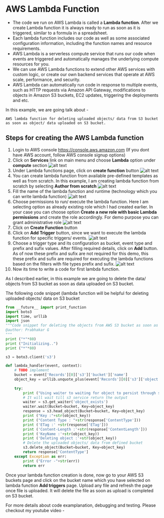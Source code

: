 # AWS Lambda Function

 - The code we run on AWS Lambda is called a **Lambda function**. After we create Lambda function it is always ready to run as soon as it is triggered, similar to a formula in a spreadsheet. 
 - Each lambda function includes our code as well as some associated configuration information, including the function names and resource requirements.
 - AWS Lambda is a serverless compute service that runs our code when events are triggered and automatically manages the underlying compute resources for you. 
 - We can use AWS Lambda functions to extend other AWS services with custom logic, or create our own backend services that operate at AWS scale, performance, and security. 
 - AWS Lambda can automatically run code in response to multiple events, such as HTTP requests via Amazon API Gateway, modifications to objects in Amazon S3 buckets, EC2 updates, triggering the deployments and etc.

In this example, we are going talk about - 
```
AWS lambda function for deleting uploaded objects/ data from S3 bucket as soon as object/ data uploaded on S3 bucket.
```

Steps for creating the AWS Lambda function
-------------
 1.  Login to AWS console https://console.aws.amazon.com (If you dont have AWS account, follow AWS console signup options)
 1.  Click on **Services** link on main menu and choose **Lambda** option under **compute** section
 ![alt text](https://github.com/prabhakar2020/aws_lambda_function/blob/master/aws_services.PNG)
 1.  Under Lambda functions page, click on **create function** button
 ![alt text](https://github.com/prabhakar2020/aws_lambda_function/blob/master/aws_lambda_creation1.PNG)
 1.  You can create lambda function from available pre-defined templates as well as from scratch. In this example, I am creating lambda function from scratch by selecting **Author from scratch**
 ![alt text](https://github.com/prabhakar2020/aws_lambda_function/blob/master/aws_lambda_creation2.PNG)
 1. Fill the name of the lambda function and runtime (technology which you can write lambda function)
 ![alt text](https://github.com/prabhakar2020/aws_lambda_function/blob/master/aws_lambda_creation3.PNG)
 1. Choose permissions to run/ execute the lambda function. Here I am selecting option as already existing role which I had created earlier. In your case you can choose option **Create a new role with basic Lambda permissions** and create the role accordingly. For demo purpose you can grant administrative role
 ![alt text](https://github.com/prabhakar2020/aws_lambda_function/blob/master/aws_lambda_creation4.PNG)
 1. Click on **Create Function** button
 1. Click on **Add Trigger** button, since we want to execute the lambda function for specific triggers/ events.
 ![alt text](https://github.com/prabhakar2020/aws_lambda_function/blob/master/aws_lambda_creation5.PNG)
 1. Choose a trigger type and its configuration as bucket, event type and prefix and sufix values. After filling required details, click on **Add** button. As of now these prefix and sufix are not required for this demo, this these prefix and sufix are required for executing the lambda functions based on the filters with file types prefix and sufix. 
 ![alt text](https://github.com/prabhakar2020/aws_lambda_function/blob/master/aws_lambda_creation6.PNG)
 1. Now its time to write a code for first lambda function.
 
 As I described earlier, in this example we are going to delete the data/ objects from S3 bucket as soon as data uploaded on S3 bucket.
  
The following code snippet (lambda function will be helpful for deleting uploaded objects/ data on S3 bucket
```python
from __future__ import print_function
import boto3
import time, urllib
import json
"""Code snippet for deleting the objects from AWS S3 bucket as soon as objects uploaded on S3 bucket
@author: Prabhakar G
"""
print ("*"*80)
print ("Initializing..")
print ("*"*80)

s3 = boto3.client('s3')

def lambda_handler(event, context):
    # TODO implement
    bucket = event['Records'][0]['s3']['bucket']['name']
    object_key = urllib.unquote_plus(event['Records'][0]['s3']['object']['key'])
    
    try:
        print ("Using waiter to waiting for object to persist through s3 service")
        # It will wait till s3 service return the output
        waiter = s3.get_waiter('object_exists')
        waiter.wait(Bucket=bucket, Key=object_key)
        response = s3.head_object(Bucket=bucket, Key=object_key)
        print ("Key :"+str(object_key))
        print ("Content Type : "+str(response['ContentType']))
        print ('ETag :' +str(response['ETag']))
        print ('Content-Length :'+str(response['ContentLength']))
        print ('KeyName :'+str(object_key))
        print ('Deleting object :'+str(object_key))
        # Delete the uploaded objects/ data from defined bucket
        s3.delete_object(Bucket=bucket, Key=object_key)
        return response['ContentType']
    except Exception as err:
        print ("Error -"+str(err))
        return err
```

Once your lambda function creation is done, now go to your AWS S3 buckets page and click on the bucket name which you have selected on lambda function **Add triggers** page.  Upload any file and refresh the page once file is uploaded. It will delete the file as soon as upload is completed on S3 bucket.

For more details about code examplanation, debugging and testing.
Please checkout my youtube video - 
